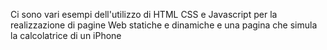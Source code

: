 Ci sono vari esempi dell'utilizzo di HTML CSS e Javascript per la realizzazione di pagine Web statiche e dinamiche e una pagina che simula la calcolatrice di un iPhone
